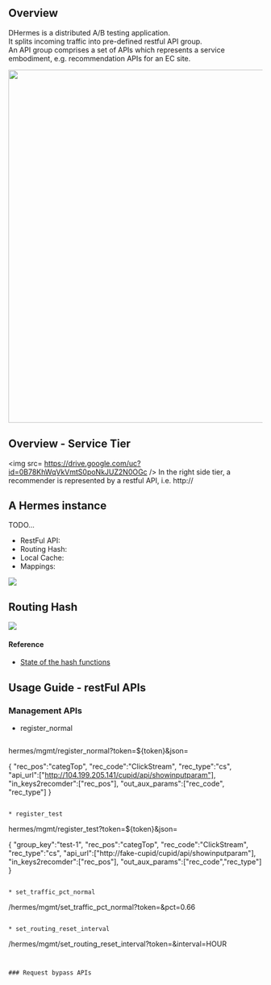 ## Overview
DHermes is a distributed A/B testing application.  
It splits incoming traffic into pre-defined restful API group.  
An API group comprises a set of APIs which represents a service embodiment, e.g. recommendation APIs for an EC site.

<img src="https://drive.google.com/uc?id=0B78KhWqVkVmtNnZidTZLZkdPY2s" width=700/>

## Overview - Service Tier
<img src= https://drive.google.com/uc?id=0B78KhWqVkVmtS0poNkJUZ2N0OGc />
In the right side tier, a recommender is represented by a restful API, i.e. http://

## A Hermes instance
TODO...
* RestFul API:
* Routing Hash:
* Local Cache:
* Mappings:

![](https://drive.google.com/uc?id=0B78KhWqVkVmtbngtQUF3U0ltS3M)

## Routing Hash
![](https://drive.google.com/uc?id=0B78KhWqVkVmteWQ0YXJHdTliQ2M)

#### Reference
* [State of the hash functions](http://blog.reverberate.org/2012/01/state-of-hash-functions-2012.html)

## Usage Guide - restFul APIs
### Management APIs 
* register_normal  
  ```
hermes/mgmt/register_normal?token=${token}&json=

{
  "rec_pos":"categTop",
  "rec_code":"ClickStream",
  "rec_type":"cs",
  "api_url":["http://104.199.205.141/cupid/api/showinputparam"],
  "in_keys2recomder":["rec_pos"],
  "out_aux_params":["rec_code", "rec_type"]
}
```

* register_test  
  ```
hermes/mgmt/register_test?token=${token}&json=

{
  "group_key":"test-1",
  "rec_pos":"categTop",
  "rec_code":"ClickStream",
  "rec_type":"cs",
  "api_url":["http://fake-cupid/cupid/api/showinputparam"],
  "in_keys2recomder":["rec_pos"],
  "out_aux_params":["rec_code","rec_type"]
}
```

* set_traffic_pct_normal
  ```
/hermes/mgmt/set_traffic_pct_normal?token=&pct=0.66
```

* set_routing_reset_interval
  ```
/hermes/mgmt/set_routing_reset_interval?token=&interval=HOUR
```


### Request bypass APIs

